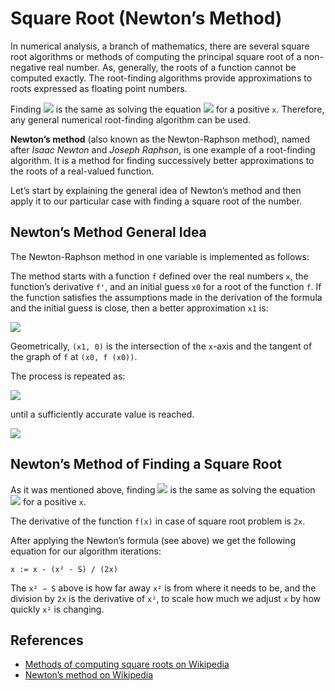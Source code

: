 Square Root (Newton’s Method)
=============================

In numerical analysis, a branch of mathematics, there are several square root algorithms or methods of computing the principal square root of a non-negative real number. As, generally, the roots of a function cannot be computed exactly. The root-finding algorithms provide approximations to roots expressed as floating point numbers.

Finding ![](https://wikimedia.org/api/rest_v1/media/math/render/svg/bff86975b0e7944720b3e635c53c22c032a7a6f1) is the same as solving the equation ![](https://wikimedia.org/api/rest_v1/media/math/render/svg/6cf57722151ef19ba1ca918d702b95c335e21cad) for a positive `x`. Therefore, any general numerical root-finding algorithm can be used.

**Newton’s method** (also known as the Newton-Raphson method), named after *Isaac Newton* and *Joseph Raphson*, is one example of a root-finding algorithm. It is a method for finding successively better approximations to the roots of a real-valued function.

Let’s start by explaining the general idea of Newton’s method and then apply it to our particular case with finding a square root of the number.

Newton’s Method General Idea
----------------------------

The Newton-Raphson method in one variable is implemented as follows:

The method starts with a function `f` defined over the real numbers `x`, the function’s derivative `f'`, and an initial guess `x0` for a root of the function `f`. If the function satisfies the assumptions made in the derivation of the formula and the initial guess is close, then a better approximation `x1` is:

![](https://wikimedia.org/api/rest_v1/media/math/render/svg/52c50eca0b7c4d64ef2fdca678665b73e944cb84)

Geometrically, `(x1, 0)` is the intersection of the `x`-axis and the tangent of the graph of `f` at `(x0, f (x0))`.

The process is repeated as:

![](https://wikimedia.org/api/rest_v1/media/math/render/svg/710c11b9ec4568d1cfff49b7c7d41e0a7829a736)

until a sufficiently accurate value is reached.

![](https://upload.wikimedia.org/wikipedia/commons/e/e0/NewtonIteration_Ani.gif)

Newton’s Method of Finding a Square Root
----------------------------------------

As it was mentioned above, finding ![](https://wikimedia.org/api/rest_v1/media/math/render/svg/bff86975b0e7944720b3e635c53c22c032a7a6f1) is the same as solving the equation ![](https://wikimedia.org/api/rest_v1/media/math/render/svg/6cf57722151ef19ba1ca918d702b95c335e21cad) for a positive `x`.

The derivative of the function `f(x)` in case of square root problem is `2x`.

After applying the Newton’s formula (see above) we get the following equation for our algorithm iterations:

    x := x - (x² - S) / (2x)

The `x² − S` above is how far away `x²` is from where it needs to be, and the division by `2x` is the derivative of `x²`, to scale how much we adjust `x` by how quickly `x²` is changing.

References
----------

-   [Methods of computing square roots on Wikipedia](https://en.wikipedia.org/wiki/Methods_of_computing_square_roots)
-   [Newton’s method on Wikipedia](https://en.wikipedia.org/wiki/Newton%27s_method)
